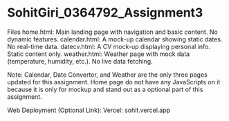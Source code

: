 # SohitGiri_0364792_Assignment3

Files
home.html: Main landing page with navigation and basic content. No dynamic features.
calendar.html: A mock-up calendar showing static dates. No real-time data.
datecv.html: A CV mock-up displaying personal info. Static content only.
weather.html: Weather page with mock data (temperature, humidity, etc.). No live data fetching.

Note: Calendar, Date Convertor, and Weather are the only three pages updated for this assignment. Home page do not have any JavaScripts on it because it is only for mockup and stand out as a optional part of this assignment.

Web Deployment (Optional Link):
Vercel: sohit.vercel.app
